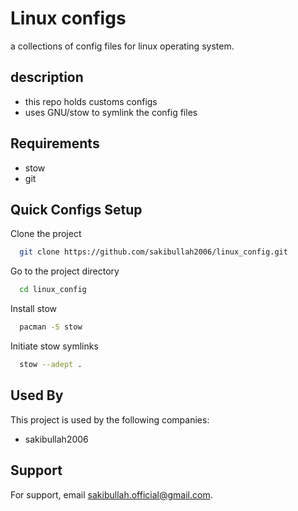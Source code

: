 
# Linux configs 

a collections of config files for linux operating system.
## description

- this repo holds customs configs
- uses GNU/stow to symlink the config files
## Requirements
- stow
- git

## Quick Configs Setup

Clone the project

```bash
  git clone https://github.com/sakibullah2006/linux_config.git
```

Go to the project directory

```bash
  cd linux_config
```

Install stow

```bash
  pacman -S stow
```

Initiate stow symlinks
```bash
  stow --adept .
```


## Used By

This project is used by the following companies:

- sakibullah2006


## Support

For support, email sakibullah.official@gmail.com.

